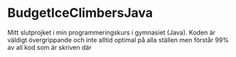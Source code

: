 # BudgetIceClimbersJava
Mitt slutprojket i min programmeringskurs i gymnasiet (Java). Koden är väldigt övergrippande och inte alltid optimal på alla ställen men förstår 99% av all kod som är skriven där
